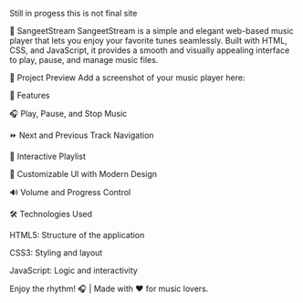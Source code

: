 Still in progess this is not final site


🎵 SangeetStream
SangeetStream is a simple and elegant web-based music player that lets you enjoy your favorite tunes seamlessly. Built with HTML, CSS, and JavaScript, it provides a smooth and visually appealing interface to play, pause, and manage music files.


📸 Project Preview
Add a screenshot of your music player here:



🚀 Features

🎧 Play, Pause, and Stop Music

⏩ Next and Previous Track Navigation

📜 Interactive Playlist

🎨 Customizable UI with Modern Design

🔊 Volume and Progress Control




🛠️ Technologies Used

HTML5: Structure of the application

CSS3: Styling and layout

JavaScript: Logic and interactivity


Enjoy the rhythm! 🎧 | Made with ❤️ for music lovers.
